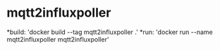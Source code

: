 # mqtt2influxpoller
*build:
'docker build --tag mqtt2influxpoller .'
*run:
'docker run  --name mqtt2influxpoller mqtt2influxpoller'
